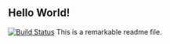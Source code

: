 ## Hello World!
[![Build Status](https://travis-ci.org/optic11/img2hex.svg?branch=master)](https://travis-ci.org/optic11/img2hex)
This is a remarkable readme file.

